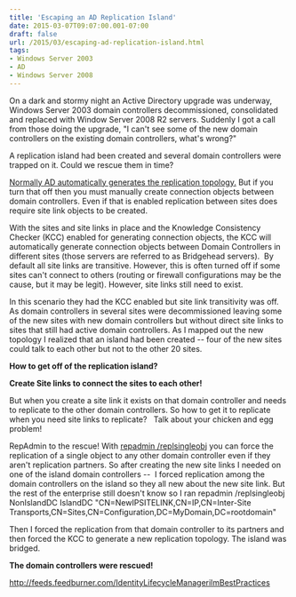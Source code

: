 ```yaml
---
title: 'Escaping an AD Replication Island'
date: 2015-03-07T09:07:00.001-07:00
draft: false
url: /2015/03/escaping-ad-replication-island.html
tags: 
- Windows Server 2003
- AD
- Windows Server 2008
---
```


On a dark and stormy night an Active Directory upgrade was underway, Windows Server 2003 domain controllers decommissioned, consolidated and replaced with Window Server 2008 R2 servers. Suddenly I got a call from those doing the upgrade, "I can't see some of the new domain controllers on the existing domain controllers, what's wrong?"  
  
A replication island had been created and several domain controllers were trapped on it. Could we rescue them in time?  
  
[Normally AD automatically generates the replication topology.](http://social.technet.microsoft.com/wiki/contents/articles/4592.how-active-directory-replication-works.aspx) But if you turn that off then you must manually create connection objects between domain controllers. Even if that is enabled replication between sites does require site link objects to be created.  
  
With the sites and site links in place and the Knowledge Consistency Checker (KCC) enabled for generating connection objects, the KCC will automatically generate connection objects between Domain Controllers in different sites (those servers are referred to as Bridgehead servers).  By default all site links are transitive. However, this is often turned off if some sites can't connect to others (routing or firewall configurations may be the cause, but it may be legit). However, site links still need to exist.  
  
In this scenario they had the KCC enabled but site link transitivity was off. As domain controllers in several sites were decommissioned leaving some of the new sites with new domain controllers but without direct site links to sites that still had active domain controllers. As I mapped out the new topology I realized that an island had been created -- four of the new sites could talk to each other but not to the other 20 sites.  
  
**How to get off of the replication island?**  
  
**Create Site links to connect the sites to each other!**   
  
But when you create a site link it exists on that domain controller and needs to replicate to the other domain controllers. So how to get it to replicate when you need site links to replicate?   Talk about your chicken and egg problem!  
  
RepAdmin to the rescue! With [repadmin /replsingleobj](https://technet.microsoft.com/en-us/library/cc742123.aspx) you can force the replication of a single object to any other domain controller even if they aren't replication partners. So after creating the new site links I needed on one of the island domain controllers --  I forced replication among the domain controllers on the island so they all new about the new site link. But the rest of the enterprise still doesn't know so I ran repadmin /replsingleobj NonIslandDC IslandDC "CN=NewIPSITELINK,CN=IP,CN=Inter-Site Transports,CN=Sites,CN=Configuration,DC=MyDomain,DC=rootdomain"  
  
Then I forced the replication from that domain controller to its partners and then forced the KCC to generate a new replication topology. The island was bridged.  
  
**The domain controllers were rescued!**

http://feeds.feedburner.com/IdentityLifecycleManagerilmBestPractices